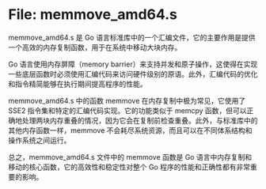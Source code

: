 # File: memmove_amd64.s

memmove_amd64.s 是 Go 语言标准库中的一个汇编文件，它的主要作用是提供一个高效的内存复制函数，用于在系统中移动大块内存。

Go 语言使用内存屏障（memory barrier）来支持并发和原子操作，这使得在实现一些底层函数时必须使用汇编代码来访问硬件级别的原语。此外，汇编代码的优化和指令精简能够在执行期间提高程序的性能。

memmove_amd64.s 中的函数 memmove 在内存复制中极为常见，它使用了 SSE2 指令集和特定的汇编代码实现。它的功能类似于 memcpy 函数，但可以正确地处理两块内存重叠的情况，因为它会在复制前检查重叠。此外，与标准库中的其他内存函数一样，memmove 不会耗尽系统资源，而且可以在不同体系结构和操作系统之间运行。

总之，memmove_amd64.s 文件中的 memmove 函数是 Go 语言中内存复制和移动的核心函数，它的高效性和稳定性对整个 Go 程序的性能和正确性都有非常重要的影响。

